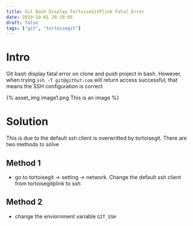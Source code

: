 ```yaml
---
title: Git Bash Display TortoiseGitPlink Fatal Error
date: 2020-10-01 20:19:05
draft: false
tags: ["git", "tortoisegit"]
---
```


# Intro
Git bash display fatal error on clone and push project in bash. However, when trying `ssh -T git@githut.com` will return access successful, that means the SSH configuration is correct

{% asset_img image1.png This is an image %}

# Solution
This is due to the default ssh client is overwritted by tortoisegit. There are two methods to solve
## Method 1
- go to tortoisegit -> setting -> network. Change the default ssh client from tortoisegitplink to ssh

## Method 2
- change the enviornment variable `GIT_SSH` 